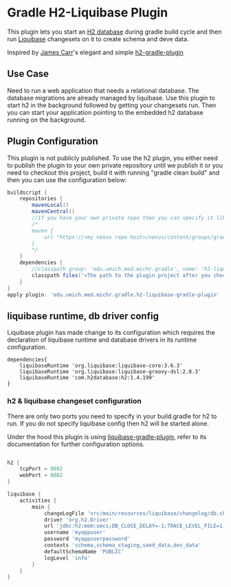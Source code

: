 # Gradle H2-Liquibase Plugin

This plugin lets you start an [H2 database](http://www.h2database.com) during gradle build cycle and then run [Liquibase](http://www.liquibase.org/) changesets on it to create schema and deve data.

Inspired by [James Carr](https://github.com/jamescarr)'s elegant and simple [h2-gradle-plugin](https://github.com/jamescarr/h2-gradle-plugin)

## Use Case

Need to run a web application that needs a relational database. The database migrations are already managed by liquibase. Use this plugin to start h2 in the background followed by getting your changesets run. Then you can start your application pointing to the embedded h2 database running on the background.

## Plugin Configuration

This plugin is not publicly published. To use the h2 plugin, you either need to publish the plugin to your own private repository until we publish it or you need to checkout this project, build it with running "gradle clean build" and then you can use the configuration below:

```groovy
buildscript {
    repositories {
        mavenLocal()
        mavenCentral()
        //If you have your own private repo then you can specify it like below
        /*
        maven {
            url "https://<my nexus repo host>/nexus/content/groups/gradle-plugins/"
        }
        */
    }
    dependencies {
        //classpath group: 'edu.umich.med.michr.gradle', name: 'h2-liquibase-plugin',version: '1.0.2'
        classpath files('<The path to the plugin project after you checked out>/build/libs/h2-liquibase-plugin-1.0.2.jar')
    }
}
apply plugin: 'edu.umich.med.michr.gradle.h2-liquibase-gradle-plugin'
```

## liquibase runtime, db driver config

Liquibase plugin has made change to its configuration which requires the declaration of liquibase runtime and database drivers in its runtime configuration.

```
dependencies{
	liquibaseRuntime 'org.liquibase:liquibase-core:3.6.3' 
	liquibaseRuntime 'org.liquibase:liquibase-groovy-dsl:2.0.3'
	liquibaseRuntime 'com.h2database:h2:1.4.199'
}
```

### h2 & liquibase changeset configuration

There are only two ports you need to specify in your build.gradle for h2 to run. If you do not specify liquibase config then h2 will be started alone.

Under the hood this plugin is using [liquibase-gradle-plugin](https://github.com/liquibase/liquibase-gradle-plugin), refer to its documentation for further configuration options.

```groovy

h2 {
	tcpPort = 9092
	webPort = 8082
}

liquibase {
    activities {
        main {
            changeLogFile 'src/main/resources/liquibase/changelog/db.changelog-master.xml'
            driver 'org.h2.Driver'
            url 'jdbc:h2:mem:umcs;DB_CLOSE_DELAY=-1;TRACE_LEVEL_FILE=1;MODE=Oracle'
            username 'myappuser'
            password 'myappuserpassword'
            contexts 'schema,schema_staging,seed_data,dev_data'
            defaultSchemaName 'PUBLIC'
            logLevel 'info'
        }
    }
}

```

